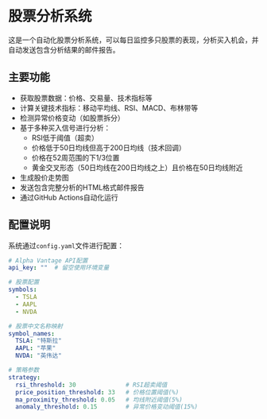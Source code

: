 # 股票分析系统

这是一个自动化股票分析系统，可以每日监控多只股票的表现，分析买入机会，并自动发送包含分析结果的邮件报告。

## 主要功能

- 获取股票数据：价格、交易量、技术指标等
- 计算关键技术指标：移动平均线、RSI、MACD、布林带等
- 检测异常价格变动（如股票拆分）
- 基于多种买入信号进行分析：
  - RSI低于阈值（超卖）
  - 价格低于50日均线但高于200日均线（技术回调）
  - 价格在52周范围的下1/3位置
  - 黄金交叉形态（50日均线在200日均线之上）且价格在50日均线附近
- 生成股价走势图
- 发送包含完整分析的HTML格式邮件报告
- 通过GitHub Actions自动化运行

## 配置说明

系统通过`config.yaml`文件进行配置：

```yaml
# Alpha Vantage API配置
api_key: ""  # 留空使用环境变量

# 股票配置
symbols:
  - TSLA
  - AAPL
  - NVDA

# 股票中文名称映射
symbol_names:
  TSLA: "特斯拉"
  AAPL: "苹果"
  NVDA: "英伟达"

# 策略参数
strategy:
  rsi_threshold: 30              # RSI超卖阈值
  price_position_threshold: 33   # 价格位置阈值(%)
  ma_proximity_threshold: 0.05   # 均线附近阈值(5%)
  anomaly_threshold: 0.15        # 异常价格变动阈值(15%)
